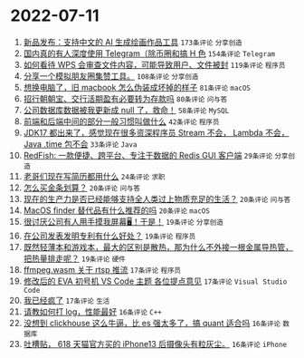 # 2022-07-11

1. [新品发布：支持中文的 AI 生成绘画作品工具](https://www.v2ex.com/t/865457) `173条评论` `分享创造`
1. [国内真的有人深度使用 Telegram（除币圈和搞 H 色](https://www.v2ex.com/t/865378) `154条评论` `Telegram`
1. [如何看待 WPS 会审查文件内容，可能导致用户、文件被封](https://www.v2ex.com/t/865365) `119条评论` `程序员`
1. [分享一个模拟朋友圈集赞工具。](https://www.v2ex.com/t/865375) `108条评论` `分享创造`
1. [想换电脑了，旧 macbook 怎么伪装成坏掉的样子](https://www.v2ex.com/t/865354) `81条评论` `macOS`
1. [招行朝朝宝、交行活期盈有必要转为存款吗](https://www.v2ex.com/t/865361) `80条评论` `问与答`
1. [公司数据库数据被我更新成 null 了，救命！](https://www.v2ex.com/t/865464) `58条评论` `MySQL`
1. [前端和后端中间的部分一般习惯叫做什么](https://www.v2ex.com/t/865407) `42条评论` `程序员`
1. [JDK17 都出来了，感觉现在很多资深程序员 Stream 不会， Lambda 不会， Java .time 包不会](https://www.v2ex.com/t/865425) `33条评论` `Java`
1. [RedFish: 一款便捷、跨平台、专注于数据的 Redis GUI 客户端](https://www.v2ex.com/t/865341) `29条评论` `分享创造`
1. [老哥们现在写简历都用什么](https://www.v2ex.com/t/865423) `24条评论` `求职`
1. [怎么买金条划算？](https://www.v2ex.com/t/865437) `20条评论` `问与答`
1. [现在的生产力是否已经能够支持全人类过上物质充足的生活？](https://www.v2ex.com/t/865415) `20条评论` `问与答`
1. [MacOS finder 替代品有什么推荐的吗](https://www.v2ex.com/t/865346) `20条评论` `macOS`
1. [很讨厌公司有人用手摸我屏幕🖥！于是！](https://www.v2ex.com/t/865410) `19条评论` `分享创造`
1. [在公司发表发明专利有什么好处？](https://www.v2ex.com/t/865386) `19条评论` `程序员`
1. [既然轻薄本和游戏本，最大的区别是散热，那为什么不外接一根金属导热管，把热量排走呢？](https://www.v2ex.com/t/865364) `19条评论` `硬件`
1. [ffmpeg.wasm 关于 rtsp 推流](https://www.v2ex.com/t/865431) `17条评论` `程序员`
1. [修改后的 EVA 初号机 VS Code 主题 各位提点意见](https://www.v2ex.com/t/865339) `17条评论` `Visual Studio Code`
1. [我已经疯了](https://www.v2ex.com/t/865342) `17条评论` `生活`
1. [请教如何打 log，性能最好](https://www.v2ex.com/t/865470) `16条评论` `C++`
1. [没想到 clickhouse 这么牛逼，比 es 强太多了，搞 quant 适合吗](https://www.v2ex.com/t/865427) `16条评论` `数据库`
1. [吐槽贴， 618 天猫官方买的 iPhone13 后摄像头有粒灰尘。](https://www.v2ex.com/t/865360) `16条评论` `iPhone`
